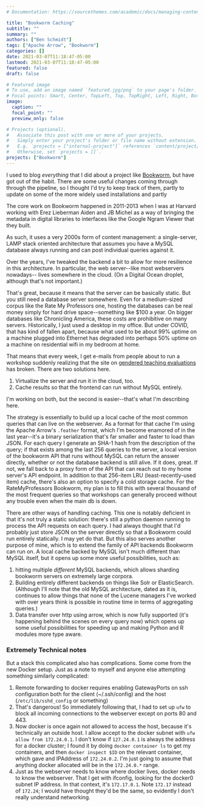 ```yaml
---
# Documentation: https://sourcethemes.com/academic/docs/managing-content/

title: "Bookworm Caching"
subtitle: ""
summary: ""
authors: ["Ben Schmidt"]
tags: ["Apache Arrow", "Bookworm"]
categories: []
date: 2021-03-07T11:18:47-05:00
lastmod: 2021-03-07T11:18:47-05:00
featured: false
draft: false

# Featured image
# To use, add an image named `featured.jpg/png` to your page's folder.
# Focal points: Smart, Center, TopLeft, Top, TopRight, Left, Right, BottomLeft, Bottom, BottomRight.
image:
  caption: ""
  focal_point: ""
  preview_only: false

# Projects (optional).
#   Associate this post with one or more of your projects.
#   Simply enter your project's folder or file name without extension.
#   E.g. `projects = ["internal-project"]` references `content/project/deep-learning/index.md`.
#   Otherwise, set `projects = []`.
projects: ["Bookworm"]
---
```


I used to blog *everything* that I did about a project like [Bookworm](https://github.com/bookworm-project),
but have got out of the habit. There are some useful changes coming through
through the pipeline, so I thought I'd try to keep track of them, partly 
to update on some of the more widely used installations and partly 

The core work on Bookworm happened in 2011-2013 when I was at Harvard working
with Erez Lieberman Aiden and JB Michel as a way of bringing the metadata
in digital libraries to interfaces like the Google Ngram Viewer that they built.

As such, it uses a very 2000s form of content management: a single-server, LAMP
stack oriented architecture that assumes you have a MySQL database always running
and can post individual queries against it.

Over the years, I've tweaked the backend a bit to allow for more resilience
in this architecture. In particular, the web server--like most webservers nowadays--
lives somewhere in the cloud. (On a Digital Ocean droplet, although that's not important.)

That's great, because it means that the server can be basically static. But you
still need a database server somewhere. Even for a medium-sized corpus like 
the Rate My Professors one, hosting the databases can be real money simply for 
hard drive space--something like $100 a year. On bigger databases like Chronicling
America, these costs are prohibitive on many servers. Historically, I just
used a desktop in my office. But under COVID, that has kind of fallen apart, because
what used to be about 99% uptime on a machine plugged into Ethernet has
degraded into perhaps 50% uptime on a machine on residential wifi in my bedroom
at home.

That means that every week, I get e-mails from people about to run 
a workshop suddenly realizing that the site on [gendered teaching evaluations](//benschmidt.org/profGender)
has broken. There are two solutions here.

1. Virtualize the server and run it in the cloud, too.
2. Cache results so that the frontend can run without MySQL entirely.

I'm working on both, but the second is easier--that's what I'm describing here.

The strategy is essentially to build up a local cache of the most common
queries that can live on the webserver. As a format for that cache I'm using
the Apache Arrow's `.feather` format, which I'm become enamored of in the last
year--it's a binary serialization that's far smaller and faster to load than JSON.
For each query I generate an SHA-1 hash from the description of the query; if 
that exists among the last 256 queries to the server, a local version of the bookworm
API that runs without MySQL can return the answer directly, whether or not
the database backend is still alive. If it does, great. If not, we fall
back to a proxy form of the API that can reach out to my home server's API
endpoint. In addition to that 256-item LRU (least-recently-used item) cache, there's 
also an option to specify a cold storage cache. For the RateMyProfessors
Bookworm, my plan is to fill this with several thousand of the most frequent
queries so that workshops can generally proceed without any trouble even when
the main db is down.

There are other ways of handling caching. This one is notably deficient
in that it's not truly a static solution: there's still a python daemon
running to process the API requests on each query. I had always thought 
that I'd probably just store JSON on the server directly so that a Bookworm
could run entirely statically. I may yet do that. But this also serves another
purpose of mine, which is to extend the family of API backends Bookworm can run 
on. A local cache backed by MySQL isn't much different than MySQL itself, but
it opens up some more useful possibilities, such as:

1. hitting multiple *different* MySQL backends,
   which allows sharding bookworm
   servers on extremely large corpora.
2. Building entirely different backends on things like Solr or ElasticSearch.
   (Although I'll note that the old MySQL architecture, dated as it is,
   continues to allow things that none of the Lucene managers I've worked
   with over years think is possible in routine time in terms of aggregating
   queries.)
3. Data transfer over http using arrow, which is now fully supported
   (it's happening behind the scenes on every query now) which opens up some
   useful possibilities for speeding up and making Python and R modules
   more type aware.
   
### Extremely Technical notes

But a stack this complicated also has complications. Some come from the new
Docker setup. Just as a note to myself and anyone else attempting something 
similarly complicated:

1. Remote forwarding to docker requires enabling GatewayPorts on ssh configuration
   both for the client (~/.ssh/config) and the host (`/etc/lib/sshd_config` or something)
2. That's dangerous! So immediately following that, I had to set up `ufw` to 
   block all incoming connections to the webserver except on ports 80 and 443.
3. Now docker is once again not allowed to access the host, because it's 
   technically an outside host. I allow accept to the docker subnet with
   `ufw allow from 172.24.0.1`. I don't know if `127.24.0.1` is always the 
   address for a docker cluster; I found it by doing `docker container ls` to
   get my containers, and then `docker inspect $ID` on the relevant container,
   which gave and IPAddress of `172.24.0.2`. I'm just going to assume that 
   anything docker allocated will be in the `172.24.0.*` range.
4. Just as the webserver needs to know where docker lives, docker needs to 
   know the webserver. That I get with ifconfig, looking for the docker0 subnet
   IP address. In that context, it's `172.17.0.1`.
   Note `172.17` instead of `172.24`;
   I would have thought they'd be the same, so evidently I don't really understand
   networking.
    
